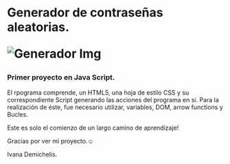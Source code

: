 <h1> Generador de contraseñas aleatorias.

![Generador Img](https://user-images.githubusercontent.com/108303083/194955182-f5b671f2-f50f-4de7-8824-40747edc915f.jpg)

<h3> Primer proyecto en Java Script.</h3>

El rpograma comprende, un HTML5, una hoja de estilo CSS y su correspondiente Script generando las acciones del programa en sí.
Para la realización de éste, fue necesario utilizar, variables, DOM, arrow functions y Bucles.

Este es solo el comienzo de un largo camino de aprendizaje! 

Gracias por ver mi proyecto.:relaxed:

Ivana Demichelis.
